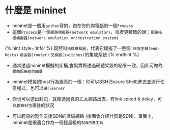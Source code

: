 # 什麼是 mininet

<!--sec data-title="什麼是 mininet" data-id="1" data-nopdf="true" data-collapse=false ces-->

- mininet是一個用`python`寫的，跑在你的你電腦的一個`Process`
- 這個`Process`是一個`網路模擬器(network emulator)`，或者更精確的說：`網路拓樸模擬器(network emulation orchestration system)`

{% hint style='info' %}
既然叫`拓樸模擬器`，代表它模擬了一整個:
`終端主機(end-hosts)`
`路由器(router)`
`交換器(switches)`的集成系統
{% endhint %}

<!--endsec-->

<!--sec data-title="模擬網路系統可以幹嘛？" data-id="2" data-nopdf="true" data-collapse=false ces-->

- 通常透過mininet模擬的架構,會與實際透過硬體架設的結果一致，因此可做為`實體配線前的臨摹`

- mininet模擬的host行為跟真的一樣：你可以SSH(Secure Shell)進去並運行任意程式，也可以`運行server`

- 你也可以送出封包，就像透過真的乙太網路出去，有link speed & delay，可以`觀察封包`來往的狀況

- 可以輕易的製作支援SDN的區域網路 (後面會介紹什麼是SDN)，事實上，mininet是很適合作為一個輕量級的`SDN仿真工具`

<!--endsec-->
